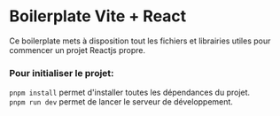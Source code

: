 # Boilerplate Vite + React

Ce boilerplate mets à disposition tout les fichiers et librairies utiles pour commencer un projet Reactjs propre.

### Pour initialiser le projet:

`pnpm install` permet d'installer toutes les dépendances du projet.
<br/>
`pnpm run dev` permet de lancer le serveur de développement.
